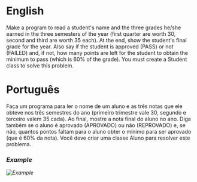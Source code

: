 # English
Make a program to read a student's name and the three grades he/she earned in the three semesters of the year (first quarter are worth 30, second and third are worth 35 each). At the end, show the student's final grade for the year. Also say if the student is approved (PASS) or not (FAILED) and, if not, how many points are left for the student to obtain the minimum to pass (which is 60% of the grade). You must create a Student class to solve this problem.

# Português
Faça um programa para ler o nome de um aluno e as três notas que ele obteve nos três semestres do ano (primeiro trimestre vale 30, segundo e terceiro valem 35 cada). Ao final, mostre a nota final do aluno no ano. Diga também se o aluno é aprovado (APROVADO) ou não (REPROVADO) e, se não, quantos pontos faltam para o aluno obter o mínimo para ser aprovado (que é 60% da nota). Você deve criar uma classe Aluno para resolver este problema.

### <i/>Example
![Example](https://github.com/gabriel-asevedo/java-exercises/blob/main/Exercises/005/student/assets/student1.png)
